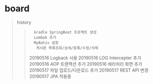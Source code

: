 # board
> history
>>		 Gradle SpringBoot 프로젝트 생성
>>		 Lombok 추가
>>		 MyBatis 설정
>>		  게시판 목록조회/상세/등록/수정/삭제
>> 20190516 Logback 사용
>> 20190516 LOG Intercepter 추가
>> 20190516 AOP 트랜잭션 추가
>> 20190516 에러처리 화면 추가
>> 20190517 파일 업로드/다운로드 추가
>> 20190517 REST API 변경
>> 20190517 JPA 적용중